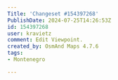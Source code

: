 ```yaml
---
Title: 'Changeset #154397268'
PublishDate: 2024-07-25T14:26:53Z
id: 154397268
user: kravietz
comment: Edit Viewpoint.
created_by: OsmAnd Maps 4.7.6
tags:
- Montenegro

---
```

